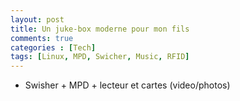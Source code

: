 ```yaml
---
layout: post
title: Un juke-box moderne pour mon fils 
comments: true
categories : [Tech]
tags: [Linux, MPD, Swicher, Music, RFID]
---
```


- Swisher + MPD + lecteur et cartes (video/photos)
